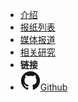 - [介绍](introduction)
- [报纸列表](quick-start)
- [媒体报道](themes)
- [相关研究](customization)
- **链接**
- [![Github](assets/img/github.svg)Github](https://github.com/bcsong/byenewspaper)
